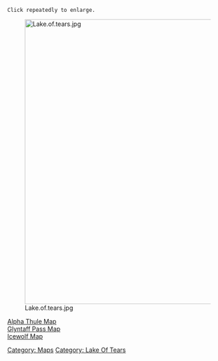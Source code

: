 `Click repeatedly to enlarge.`

<figure>
<img src="Lake.of.tears.jpg" title="Lake.of.tears.jpg" width="650"
alt="Lake.of.tears.jpg" />
<figcaption aria-hidden="true">Lake.of.tears.jpg</figcaption>
</figure>

[Alpha Thule Map](Alpha_Thule_Map "wikilink")  
[Glyntaff Pass Map](Glyntaff_Pass_Map "wikilink")  
[Icewolf Map](Icewolf_Map "wikilink")  

[Category: Maps](Category:_Maps "wikilink") [Category: Lake Of
Tears](Category:_Lake_Of_Tears "wikilink")

